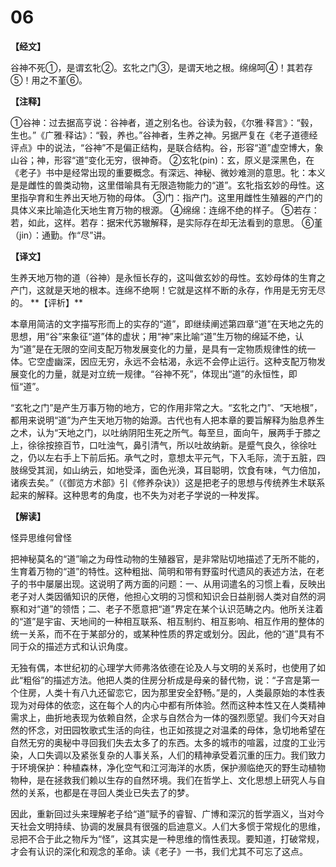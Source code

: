 # 06

**【经文】**

谷神不死①，是谓玄牝②。玄牝之门③，是谓天地之根。绵绵呵④！其若存⑤！用之不堇⑥。

**【注释】**

①谷神：过去据高亨说：谷神者，道之别名也。谷读为毂，《尔雅·释言》：“毂，生也。”《广雅·释诂》：“毂，养也。”谷神者，生养之神。另据严复在《老子道德经评点》中的说法，“谷神”不是偏正结构，是联合结构。谷，形容“道”虚空博大，象山谷；神，形容“道”变化无穷，很神奇。
②玄牝(pin)：玄，原义是深黑色，在《老子》书中是经常出现的重要概念。有深远、神秘、微妙难测的意思。牝：本义是是雌性的兽类动物，这里借喻具有无限造物能力的“道”。玄牝指玄妙的母性。这里指孕育和生养出天地万物的母体。
③门：指产门。这里用雌性生殖器的产门的具体义来比喻造化天地生育万物的根源。
④绵绵：连绵不绝的样子。
⑤若存：若，如此，这样。若存：据宋代苏辙解释，是实际存在却无法看到的意思。
⑥堇（jin）：通勤。作“尽”讲。

**【译文】**

生养天地万物的道（谷神）是永恒长存的，这叫做玄妙的母性。玄妙母体的生育之产门，这就是天地的根本。连绵不绝啊！它就是这样不断的永存，作用是无穷无尽的。
\**【评析】**

本章用简洁的文字描写形而上的实存的“道”，即继续阐述第四章“道”在天地之先的思想，用“谷”来象征“道”体的虚状；用“神”来比喻“道”生万物的绵延不绝，认为“道”是在无限的空间支配万物发展变化的力量，是具有一定物质规律性的统一体。它空虚幽深，因应无穷，永远不会枯渴，永远不会停止运行。这种支配万物发展变化的力量，就是对立统一规律。“谷神不死”，体现出“道”的永恒性，即恒“道”。

“玄牝之门”是产生万事万物的地方，它的作用非常之大。“玄牝之门”、“天地根”，都用来说明“道”为产生天地万物的始源。古代也有人把本章的要旨解释为胎息养生之术，认为“天地之门，以吐纳阴阳生死之所气。每至旦，面向午，展两手于膝之上，徐徐按捺百节，口吐浊气，鼻引清气，所以吐故纳新。是蹙气良久，徐徐吐之，仍以左右手上下前后拓。承气之时，意想太平元气，下入毛际，流于五脏，四肢绵受其润，如山纳云，如地受泽，面色光涣，耳目聪明，饮食有味，气力倍加，诸疾去矣。”（《御览方术部》引《修养杂诀》）这是把老子的思想与传统养生术联系起来的解释。这种思考的角度，也不失为对老子学说的一种发挥。

**【解读】**

怪异思维何曾怪

把神秘莫名的“道”喻之为母性动物的生殖器官，是非常贴切地描述了无所不能的，生育着万物的“道”的特性。这种粗拙、简明和带有野蛮时代遗风的表述方法，在老子的书中屡屡出现。这说明了两方面的问题：一、从用词遣名的习惯上看，反映出老子对人类因循知识的厌倦，他担心文明的习惯和知识会日益削弱人类对自然的洞察和对“道”的领悟；二、老子不愿意把“道”界定在某个认识范畴之内。他所关注着的“道”是宇宙、天地间的一种相互联系、相互制约、相互影响、相互作用的整体的统一关系，而不在于某部分的，或某种性质的界定或划分。因此，他的“道”具有不同于众的描述方式和认识角度。

无独有偶，本世纪初的心理学大师弗洛依德在论及人与文明的关系时，也使用了如此“粗俗”的描述方法。他把人类的住房分析成是母亲的替代物，说：“子宫是第一个住房，人类十有八九还留恋它，因为那里安全舒畅。”是的，人类最原始的本性表现为对母体的依恋，这在每个人的内心中都有所体验。然而这种本性又在人类精神需求上，曲折地表现为依赖自然，企求与自然合为一体的强烈愿望。我们今天对自然的怀念，对田园牧歌式生活的向往，也正如孩提之对温柔的母体，急切地希望在自然无穷的奥秘中寻回我们失去太多了的东西。太多的城市的喧嚣，过度的工业污染，人口失调以及紧张复杂的人事关系，人们的精神承受着沉重的压力。我们致力于环境保护：种植森林，净化空气和江河海洋的水质，保护濒临绝灭的野生动植物物种，是在拯救我们赖以生存的自然环境。我们在哲学上、文化思想上研究人与自然的关系，也都是在寻回人类业已失去了的梦。

因此，重新回过头来理解老子给“道”赋予的睿智、广博和深沉的哲学涵义，当对今天社会文明持续、协调的发展具有很强的启迪意义。人们大多惯于常规化的思维，忌把不合于此之物斥为“怪”，这其实是一种思维的惰性表现。要知道，打破常规，才会有认识的深化和观念的革命。读《老子》一书，我们尤其不可忘了这点。
